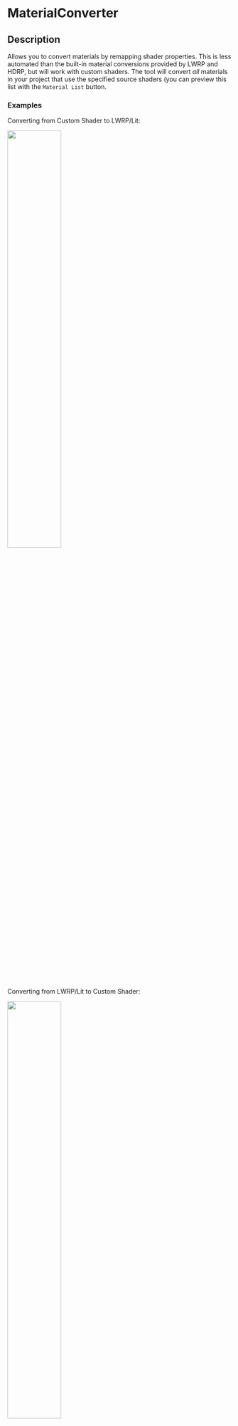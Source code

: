 # MaterialConverter
## Description
Allows you to convert materials by remapping shader properties.
This is less automated than the built-in material conversions provided by LWRP and HDRP, but will work with custom shaders.
The tool will convert *all* materials in your project that use the specified source shaders (you can preview this list with the `Material List` button.

### Examples
Converting from Custom Shader to LWRP/Lit:

<img src="https://i.imgur.com/oGBFBq7.gif" width="49%" />

Converting from LWRP/Lit to Custom Shader:

<img src="https://i.imgur.com/wASx57X.gif" width="49%" />
